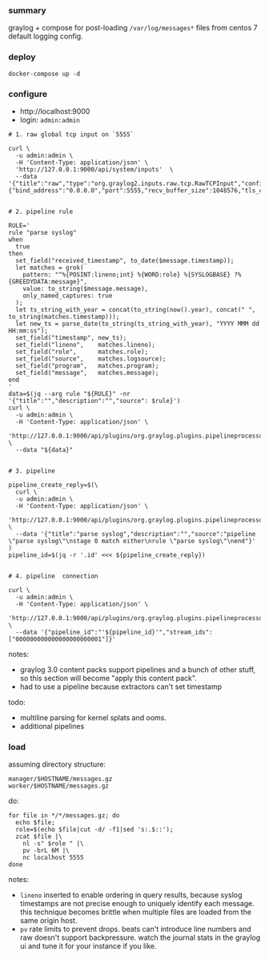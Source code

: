 ### summary
graylog + compose for post-loading `/var/log/messages*` files from centos 7 default logging config.

### deploy

```
docker-compose up -d
```

### configure

* http://localhost:9000
* login: `admin:admin`

```
# 1. raw global tcp input on `5555`

curl \
  -u admin:admin \
  -H 'Content-Type: application/json' \
  'http://127.0.0.1:9000/api/system/inputs'  \
  --data '{"title":"raw","type":"org.graylog2.inputs.raw.tcp.RawTCPInput","configuration":{"bind_address":"0.0.0.0","port":5555,"recv_buffer_size":1048576,"tls_cert_file":"","tls_key_file":"","tls_enable":false,"tls_key_password":"","tls_client_auth":"disabled","tls_client_auth_cert_file":"","tcp_keepalive":false,"use_null_delimiter":false,"max_message_size":2097152,"override_source":null},"global":true}'


# 2. pipeline rule

RULE='
rule "parse syslog"
when
  true
then
  set_field("received_timestamp", to_date($message.timestamp));
  let matches = grok(
    pattern: "^%{POSINT:lineno;int} %{WORD:role} %{SYSLOGBASE} ?%{GREEDYDATA:message}", 
    value: to_string($message.message),
    only_named_captures: true
  );
  let ts_string_with_year = concat(to_string(now().year), concat(" ", to_string(matches.timestamp)));
  let new_ts = parse_date(to_string(ts_string_with_year), "YYYY MMM dd HH:mm:ss");
  set_field("timestamp", new_ts);
  set_field("lineno",    matches.lineno);
  set_field("role",      matches.role);
  set_field("source",    matches.logsource);
  set_field("program",   matches.program);
  set_field("message",   matches.message);
end
'
data=$(jq --arg rule "${RULE}" -nr '{"title":"","description":"","source": $rule}')
curl \
  -u admin:admin \
  -H 'Content-Type: application/json' \
  'http://127.0.0.1:9000/api/plugins/org.graylog.plugins.pipelineprocessor/system/pipelines/rule' \
  --data "${data}"


# 3. pipeline 

pipeline_create_reply=$(\
  curl \
  -u admin:admin \
  -H 'Content-Type: application/json' \
  'http://127.0.0.1:9000/api/plugins/org.graylog.plugins.pipelineprocessor/system/pipelines/pipeline' \
  --data '{"title":"parse syslog","description":"","source":"pipeline \"parse syslog\"\nstage 0 match either\nrule \"parse syslog\"\nend"}'
)
pipeline_id=$(jq -r '.id' <<< ${pipeline_create_reply})


# 4. pipeline  connection

curl \
  -u admin:admin \
  -H 'Content-Type: application/json' \
  'http://127.0.0.1:9000/api/plugins/org.graylog.plugins.pipelineprocessor/system/pipelines/connections/to_pipeline' \
  --data '{"pipeline_id":"'${pipeline_id}'","stream_ids":["000000000000000000000001"]}'
```


notes:
- graylog 3.0 content packs support pipelines and a bunch of other stuff, so this section will become "apply this content pack".
- had to use a pipeline because extractors can't set timestamp

todo:
- multiline parsing for kernel splats and ooms.
- additional pipelines 

### load

assuming directory structure:

```
manager/$HOSTNAME/messages.gz
worker/$HOSTNAME/messages.gz
```
do: 
```
for file in */*/messages.gz; do 
  echo $file; 
  role=$(echo $file|cut -d/ -f1|sed 's:.$::');  
  zcat $file |\
    nl -s" $role " |\
    pv -brL 6M |\
    nc localhost 5555
done
```

notes:
- `lineno` inserted to enable ordering in query results, because syslog timestamps are not precise enough to uniquely identify each message. this technique becomes brittle when multiple files are loaded from the same origin host.
- `pv` rate limits to prevent drops.  beats can't introduce line numbers and raw doesn't support backpressure.  watch the journal stats in the graylog ui and tune it for your instance if you like.

